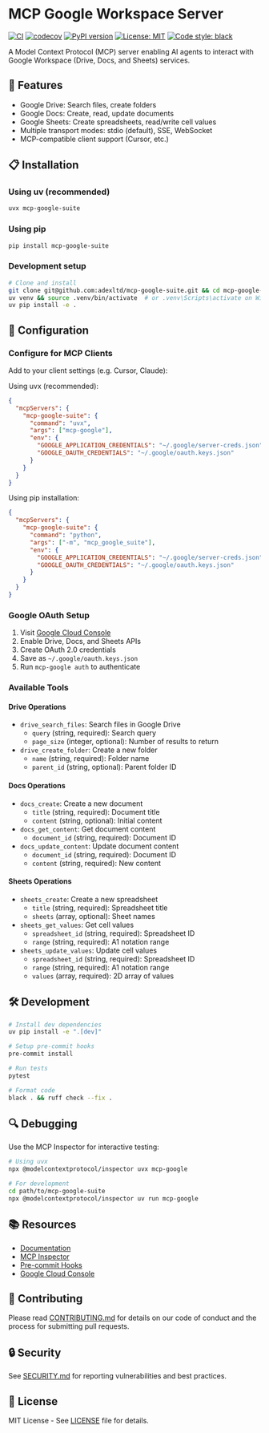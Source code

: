 # MCP Google Workspace Server

[![CI](https://github.com/adexltd/mcp-google-suite/actions/workflows/ci.yml/badge.svg)](https://github.com/adexltd/mcp-google-suite/actions/workflows/ci.yml)
[![codecov](https://codecov.io/gh/adexltd/mcp-google-suite/branch/main/graph/badge.svg)](https://codecov.io/gh/adexltd/mcp-google-suite)
[![PyPI version](https://badge.fury.io/py/mcp-google-suite.svg)](https://badge.fury.io/py/mcp-google-suite)
[![License: MIT](https://img.shields.io/badge/License-MIT-yellow.svg)](https://opensource.org/licenses/MIT)
[![Code style: black](https://img.shields.io/badge/code%20style-black-000000.svg)](https://github.com/psf/black)

A Model Context Protocol (MCP) server enabling AI agents to interact with Google Workspace (Drive, Docs, and Sheets) services.

## 🌟 Features

- Google Drive: Search files, create folders
- Google Docs: Create, read, update documents
- Google Sheets: Create spreadsheets, read/write cell values
- Multiple transport modes: stdio (default), SSE, WebSocket
- MCP-compatible client support (Cursor, etc.)

## 📋 Installation

### Using uv (recommended)
```bash
uvx mcp-google-suite
```

### Using pip
```bash
pip install mcp-google-suite
```

### Development setup
```bash
# Clone and install
git clone git@github.com:adexltd/mcp-google-suite.git && cd mcp-google-suite
uv venv && source .venv/bin/activate  # or .venv\Scripts\activate on Windows
uv pip install -e .
```

## 🔧 Configuration

### Configure for MCP Clients

Add to your client settings (e.g. Cursor, Claude):

Using uvx (recommended):
```json
{
  "mcpServers": {
    "mcp-google-suite": {
      "command": "uvx",
      "args": ["mcp-google"],
      "env": {
        "GOOGLE_APPLICATION_CREDENTIALS": "~/.google/server-creds.json",
        "GOOGLE_OAUTH_CREDENTIALS": "~/.google/oauth.keys.json"
      }
    }
  }
}
```

Using pip installation:
```json
{
  "mcpServers": {
    "mcp-google-suite": {
      "command": "python",
      "args": ["-m", "mcp_google_suite"],
      "env": {
        "GOOGLE_APPLICATION_CREDENTIALS": "~/.google/server-creds.json",
        "GOOGLE_OAUTH_CREDENTIALS": "~/.google/oauth.keys.json"
      }
    }
  }
}
```

### Google OAuth Setup
1. Visit [Google Cloud Console](https://console.cloud.google.com)
2. Enable Drive, Docs, and Sheets APIs
3. Create OAuth 2.0 credentials
4. Save as `~/.google/oauth.keys.json`
5. Run `mcp-google auth` to authenticate

### Available Tools

#### Drive Operations
- `drive_search_files`: Search files in Google Drive
  - `query` (string, required): Search query
  - `page_size` (integer, optional): Number of results to return
- `drive_create_folder`: Create a new folder
  - `name` (string, required): Folder name
  - `parent_id` (string, optional): Parent folder ID

#### Docs Operations
- `docs_create`: Create a new document
  - `title` (string, required): Document title
  - `content` (string, optional): Initial content
- `docs_get_content`: Get document content
  - `document_id` (string, required): Document ID
- `docs_update_content`: Update document content
  - `document_id` (string, required): Document ID
  - `content` (string, required): New content

#### Sheets Operations
- `sheets_create`: Create a new spreadsheet
  - `title` (string, required): Spreadsheet title
  - `sheets` (array, optional): Sheet names
- `sheets_get_values`: Get cell values
  - `spreadsheet_id` (string, required): Spreadsheet ID
  - `range` (string, required): A1 notation range
- `sheets_update_values`: Update cell values
  - `spreadsheet_id` (string, required): Spreadsheet ID
  - `range` (string, required): A1 notation range
  - `values` (array, required): 2D array of values

## 🛠️ Development

```bash
# Install dev dependencies
uv pip install -e ".[dev]"

# Setup pre-commit hooks
pre-commit install

# Run tests
pytest

# Format code
black . && ruff check --fix .
```

## 🔍 Debugging

Use the MCP Inspector for interactive testing:

```bash
# Using uvx
npx @modelcontextprotocol/inspector uvx mcp-google

# For development
cd path/to/mcp-google-suite
npx @modelcontextprotocol/inspector uv run mcp-google
```

## 📚 Resources

- [Documentation](https://github.com/adexltd/mcp-google-suite/wiki)
- [MCP Inspector](https://github.com/modelcontextprotocol/inspector)
- [Pre-commit Hooks](https://pre-commit.com)
- [Google Cloud Console](https://console.cloud.google.com)

## 🤝 Contributing

Please read [CONTRIBUTING.md](CONTRIBUTING.md) for details on our code of conduct and the process for submitting pull requests.

## 🔒 Security

See [SECURITY.md](SECURITY.md) for reporting vulnerabilities and best practices.

## 📄 License

MIT License - See [LICENSE](LICENSE) file for details.

